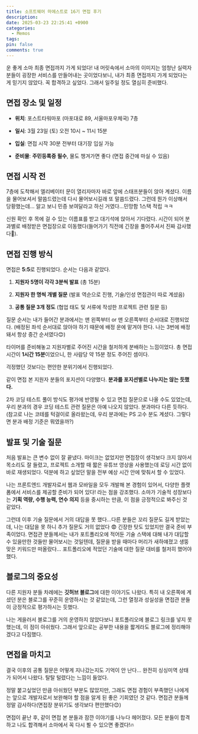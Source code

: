 ```yaml
---
title: 소프트웨어 마에스트로 16기 면접 후기
description: 
date: 2025-03-23 22:25:41 +0900
categories:
  - Memos
tags: 
pin: false
comments: true
---
```

운 좋게 소마 최종 면접까지 가게 되었다! 내 머릿속에서 소마의 이미지는 엄청난 실력자 분들이 굉장한 서비스를 만들어내는 곳이었다보니, 내가 최종 면접까지 가게 되었다는 게 믿기지 않았다. 꼭 합격하고 싶었다. 그래서 일주일 정도 열심히 준비했다.

## 면접 장소 및 일정

- **위치**: 포스트타워마포 (마포대로 89, 서울마포우체국) 7층
    
- **일시**: 3월 23일 (토) 오전 10시 ~ 11시 15분
    
- **입실**: 면접 시작 30분 전부터 대기장 입실 가능
    
- **준비물**: **주민등록증 필수**, 물도 챙겨가면 좋다 (면접 중간에 마실 수 있음)


## 면접 시작 전

7층에 도착해서 엘리베이터 문이 열리자마자 바로 앞에 스태프분들이 앉아 계셨다. 이름을 물어보셔서 말씀드렸는데 다시 물어보시길래 또 말씀드렸다. 그런데 뭔가 이상해서 당황했는데... 알고 보니 민증 보여달라고 하신 거였다...민망함 1스택 적립 ㅋㅋ

신원 확인 후 목에 걸 수 있는 이름표를 받고 대기석에 앉아서 기다렸다. 시간이 되어 분과별로 배정받은 면접장으로 이동했다(들어가기 직전에 긴장을 풀어주셔서 진짜 감사했다🥹).

## 면접 진행 방식

면접은 **5:5**로 진행되었다. 순서는 다음과 같았다.

1. **지원자 5명이 각각 3분씩 발표** (총 15분)
    
2. **지원자 한 명씩 개별 질문** (발표 역순으로 진행, 기술/인성 면접관이 따로 계셨음)
    
3. **공통 질문 3개 정도** (협업 태도 및 서류에 작성한 프로젝트 관련 질문 등)

질문 순서는 내가 들어간 분과에서는 맨 왼쪽부터 or 맨 오른쪽부터 순서대로 진행되었다. (배정된 좌석 순서대로 앉아야 하기 때문에 배정 운에 맡겨야 한다. 나는 3번에 배정돼서 항상 중간 순서였다😊)

타이머를 준비해놓고 지원자별로 주어진 시간을 철저하게 분배하는 느낌이었다. 총 면접 시간이 **1시간 15분**이었으니, 한 사람당 약 15분 정도 주어진 셈이다.

걱정했던 것보다는 편안한 분위기에서 진행되었다.

같이 면접 본 지원자 분들의 포지션이 다양했다. **분과를 포지션별로 나누지는 않는 듯했다.**

2차 코딩 테스트 풀이 방식도 평가에 반영될 수 있고 면접 질문으로 나올 수도 있었는데, 우리 분과의 경우 코딩 테스트 관련 질문은 아예 나오지 않았다. 분과마다 다른 듯하다. (참고로 나는 코테를 턱걸이로 올라왔는데, 우리 분과에는 PS 고수 분도 계셨다. 그렇다면 분과 배정 기준은 뭐였을까?)

## 발표 및 기술 질문

처음 발표는 큰 변수 없이 잘 끝냈다. 마이크는 없었지만 면접장이 생각보다 크지 않아서 목소리도 잘 들렸고, 프로젝트 소개할 때 짧은 유튜브 영상을 사용했는데 로딩 시간 없이 바로 재생되었다. 덕분에 하고 싶었던 말을 전부 예상 시간 안에 맞춰서 할 수 있었다.

나는 프론트엔드 개발자로서 웹과 모바일을 모두 개발해 본 경험이 있어서, 다양한 플랫폼에서 서비스를 제공할 준비가 되어 있다! 라는 점을 강조했다. 소마가 기술적 성장보다는 **기획 역량, 수행 능력, 연수 의지** 등을 중시하는 만큼, 이 점을 긍정적으로 봐주신 것 같았다.

그런데 이후 기술 질문에서 거의 대답을 못 했다...다른 분들은 꼬리 질문도 길게 받았는데, 나는 대답을 못 하니 추가 질문도 거의 없었다 😨 긴장한 탓도 있었지만 결국 준비 부족이었다. 면접관 분들께서는 내가 포트폴리오에 적어둔 기술 스택에 대해 내가 대답할 수 있을만한 것들만 물어보시는 것일텐데, 질문을 받을 때마다 머리가 새하얘졌고 생뚱맞은 키워드만 떠올랐다... 포트폴리오에 적었던 기술에 대한 질문 대비를 철저히 했어야 했다.

## 블로그의 중요성

다른 지원자 분들 차례에는 **깃허브 블로그**에 대한 이야기도 나왔다. 특히 내 오른쪽에 계셨던 분은 블로그를 꾸준히 운영하시는 것 같았는데, 그런 열정과 성실성을 면접관 분들이 긍정적으로 평가하시는 듯했다. 

나는 게을러서 블로그를 거의 운영하지 않았다보니 포트폴리오에 블로그 링크를 넣지 못했는데, 이 점이 아쉬웠다. 그래서 앞으로는 공부한 내용을 짧게라도 블로그에 정리해야겠다고 다짐했다.

## 면접을 마치고

결국 이후의 공통 질문은 어떻게 지나갔는지도 기억이 안 난다... 완전히 싱싱미역 상태가 되어서 나왔다. 탈탈 털렸다는 느낌이 들었다.

정말 붙고싶었던 만큼 아쉬웠던 부분도 많았지만, 그래도 면접 경험이 부족했던 나에게는 앞으로 개발자로서 보완해야 할 점을 알게 된 좋은 기회였던 것 같다. 면접관 분들께 정말 감사하다(면접장 분위기도 생각보다 편안했다😊)

면접이 끝난 후, 같이 면접 본 분들과 잠깐 이야기를 나누다 헤어졌다. 모든 분들이 합격하고 나도 합격해서 소마에서 꼭 다시 뵐 수 있으면 좋겠다!🔥